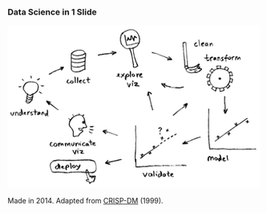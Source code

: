 
### Data Science in 1 Slide

![](ds.png)

Made in 2014. Adapted from
[CRISP-DM](https://en.wikipedia.org/wiki/Cross_Industry_Standard_Process_for_Data_Mining) (1999).

